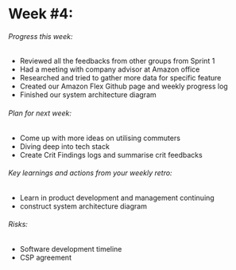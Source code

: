 # Week #4:

###### Progress this week:
- Reviewed all the feedbacks from other groups from Sprint 1
- Had a meeting with company advisor at Amazon office
- Researched and tried to gather more data for specific feature
- Created our Amazon Flex Github page and weekly progress log
- Finished our system architecture diagram

###### Plan for next week:
- Come up with more ideas on utilising commuters
- Diving deep into tech stack
- Create Crit Findings logs and summarise crit feedbacks

###### Key learnings and actions from your weekly retro:
- Learn in product development and management continuing
- construct system architecture diagram

###### Risks:
- Software development timeline
- CSP agreement
